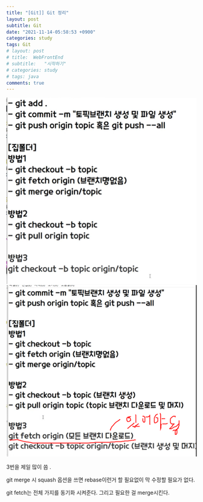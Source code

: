 ```yaml
---
title: "[Git]] Git 정리"
layout: post
subtitle: Git
date: "2021-11-14-05:58:53 +0900"
categories: study
tags: Git
# layout: post
# title:  WebFrontEnd
# subtitle:   "시작하기"
# categories: study
# tags: java
comments: true
---
```



![20211130_022243](/assets/20211130_022243_r14yqwgy9.png)
![20211130_022528](/assets/20211130_022528_9w8br3jws.png)


3번을 제일 많이 씀
.

git merge 시 squash 옵션을 쓰면
rebase이런거 할 필요없이 막 수정할 필요가 없다.

git fetch는 전체 가지를 동기화 시켜준다.
그리고 필요한 걸 merge시킨다.
